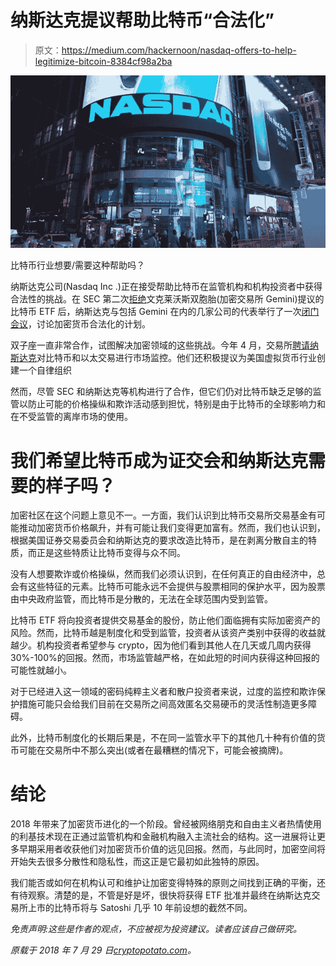 # 纳斯达克提议帮助比特币“合法化”

> 原文：<https://medium.com/hackernoon/nasdaq-offers-to-help-legitimize-bitcoin-8384cf98a2ba>

![](img/00a731cecab8c1a231c78c60d51e907f.png)

比特币行业想要/需要这种帮助吗？

纳斯达克公司(Nasdaq Inc .)正在接受帮助比特币在监管机构和机构投资者中获得合法性的挑战。在 SEC 第二次[拒绝](https://www.cnbc.com/2018/07/26/winklevoss-twins-bitcoin-etf-rejected-by-sec.html)文克莱沃斯双胞胎(加密交易所 Gemini)提议的比特币 ETF 后，纳斯达克与包括 Gemini 在内的几家公司的代表举行了一次[闭门会议](https://www.bloomberg.com/news/articles/2018-07-27/crypto-players-gather-as-nasdaq-bids-to-burnish-industry-s-image)，讨论加密货币合法化的计划。

双子座一直非常合作，试图解决加密领域的这些挑战。今年 4 月，交易所[聘请纳斯达克](https://www.ft.com/content/045682d8-4886-11e8-8ee8-cae73aab7ccb)对比特币和以太交易进行市场监控。他们还积极提议为美国虚拟货币行业创建一个自律组织

然而，尽管 SEC 和纳斯达克等机构进行了合作，但它们仍对比特币缺乏足够的监管以防止可能的价格操纵和欺诈活动感到担忧，特别是由于比特币的全球影响力和在不受监管的离岸市场的使用。

# 我们希望比特币成为证交会和纳斯达克需要的样子吗？

加密社区在这个问题上意见不一。一方面，我们认识到比特币交易所交易基金有可能推动加密货币价格飙升，并有可能让我们变得更加富有。然而，我们也认识到，根据美国证券交易委员会和纳斯达克的要求改造比特币，是在剥离分散自主的特质，而正是这些特质让比特币变得与众不同。

没有人想要欺诈或价格操纵，然而我们必须认识到，在任何真正的自由经济中，总会有这些特征的元素。比特币可能永远不会提供与股票相同的保护水平，因为股票由中央政府监管，而比特币是分散的，无法在全球范围内受到监管。

比特币 ETF 将向投资者提供交易基金的股份，防止他们面临拥有实际加密资产的风险。然而，比特币越是制度化和受到监管，投资者从该资产类别中获得的收益就越少。机构投资者希望参与 crypto，因为他们看到其他人在几天或几周内获得 30%-100%的回报。然而，市场监管越严格，在如此短的时间内获得这种回报的可能性就越小。

对于已经进入这一领域的密码纯粹主义者和散户投资者来说，过度的监控和欺诈保护措施可能只会给我们目前在交易所之间高效匿名交易硬币的灵活性制造更多障碍。

此外，比特币制度化的长期后果是，不在同一监管水平下的其他几十种有价值的货币可能在交易所中不那么突出(或者在最糟糕的情况下，可能会被摘牌)。

# 结论

2018 年带来了加密货币进化的一个阶段。曾经被网络朋克和自由主义者热情使用的利基技术现在正通过监管机构和金融机构融入主流社会的结构。这一进展将让更多早期采用者收获他们对加密货币价值的远见回报。然而，与此同时，加密空间将开始失去很多分散性和隐私性，而这正是它最初如此独特的原因。

我们能否或如何在机构认可和维护让加密变得特殊的原则之间找到正确的平衡，还有待观察。清楚的是，不管是好是坏，很快将获得 ETF 批准并最终在纳斯达克交易所上市的比特币将与 Satoshi 几乎 10 年前设想的截然不同。

*免责声明:这些是作者的观点，不应被视为投资建议。读者应该自己做研究。*

*原载于 2018 年 7 月 29 日*[*cryptopotato.com*](https://cryptopotato.com/nasdaq-offers-to-help-legitimize-bitcoin/)*。*